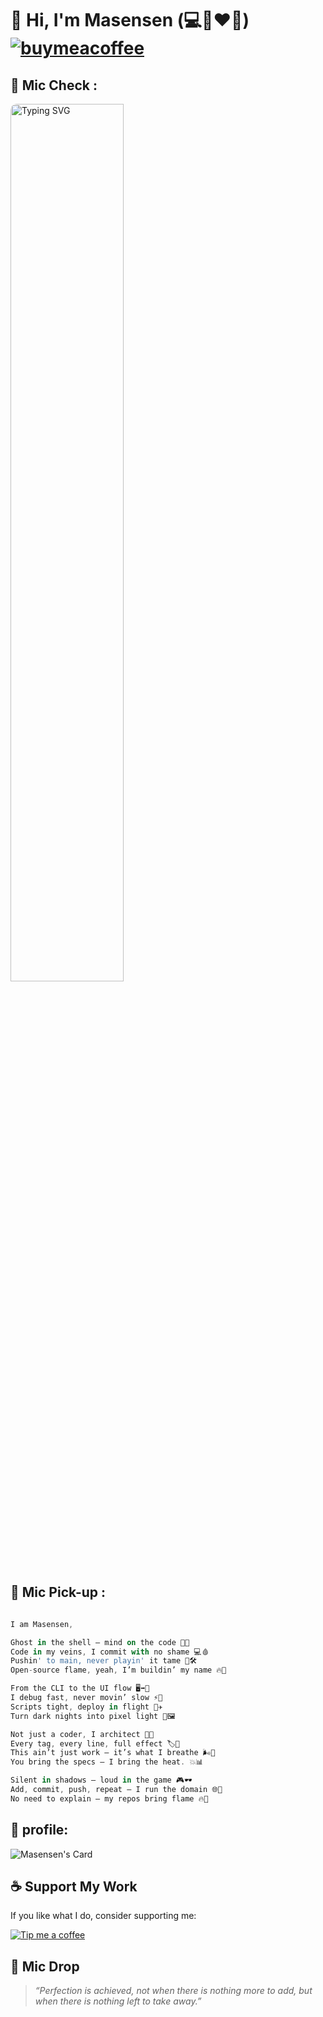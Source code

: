 # 👋 Hi, I'm Masensen (💻🐧❤️‍🔥) [![buymeacoffee](https://img.shields.io/badge/Buy%20Me%20a%20Coffee-%E2%9D%A4-%237b3fe4.svg?&logo=buymeacoffee&logoColor=white&labelColor=181717&style=flat-square)](https://www.buymeacoffee.com/m4sensen)

## 🎤 Mic Check :

<!-- markdownlint-disable MD033 -->
<a href="https://git.io/typing-svg"><img src="https://readme-typing-svg.demolab.com?font=Bitcount&pause=1000&color=00C950&background=000000&vCenter=true&width=435&lines=%E2%80%8A+++~%24+Hi%2C+I'm+Masensen.;%E2%80%8A+++~%24+Btw%2C+I+use+Arch+Linux.;%E2%80%8A+++~%24+No+GUI%3F+No+problem.;%E2%80%8A+++~%24+Build.+Break.+Rebuild.;%E2%80%8A+++~%24+Before+the+shell+blinks%2C+I+am." style="min-width: 300px; max-width: 600px; width: 60%; padding-left: ; border-radius: 10px;" alt="Typing SVG" /></a>
<!-- markdownlint-enable MD033 -->

## 🎤 Mic Pick-up :
``` dart

I am Masensen,

Ghost in the shell — mind on the code 👻🧠
Code in my veins, I commit with no shame 💻🩸
Pushin' to main, never playin' it tame 🚀🛠️
Open-source flame, yeah, I’m buildin’ my name 🔥🧱

From the CLI to the UI flow 🖥️➡️🎨
I debug fast, never movin’ slow ⚡🐛
Scripts tight, deploy in flight 📜✈️
Turn dark nights into pixel light 🌙🖼️

Not just a coder, I architect 🧠📐
Every tag, every line, full effect 🏷️💯
This ain’t just work — it’s what I breathe 🌬️🔧
You bring the specs — I bring the heat. 💥📊

Silent in shadows — loud in the game 🎮🕶️
Add, commit, push, repeat — I run the domain 🌐🧩
No need to explain — my repos bring flame 🔥📁
```

## 🧑 profile:

![Masensen's Card](https://masensen-api.app/api/masensenNeofetchCard)

## ☕ Support My Work

If you like what I do, consider supporting me:

[![Tip me a coffee](https://img.buymeacoffee.com/button-api/?text=Tip%20me%20a%20coffee&emoji=☕&slug=m4sensen&button_colour=FFDD00&font_colour=000000&font_family=Arial&outline_colour=000000&coffee_colour=ffffff)](https://www.buymeacoffee.com/m4sensen)


## 🎤 Mic Drop
> _“Perfection is achieved, not when there is nothing more to add, but when there is nothing left to take away.”_
